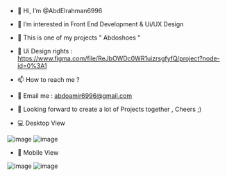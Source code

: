 - 👋 Hi, I’m @AbdElrahman6996
- 👀 I’m interested in Front End Development & Ui/UX Design
- 🌱 This is one of my projects " Abdoshoes "  
- 🎨 Ui Design rights : https://www.figma.com/file/ReJbOWDc0WR1uizrsgfyfQ/project?node-id=0%3A1
- 📫 How to reach me ? 
- 📧 Email me : abdoamir6996@gmail.com 
- 🔮 Looking forward to create a lot of Projects together , Cheers ;) 

- 💻 Desktop View

![image](https://user-images.githubusercontent.com/100623881/162479688-d2c8e0eb-91aa-4a92-8001-08736aff264c.png)
![image](https://user-images.githubusercontent.com/100623881/162479731-5a3e131e-ea2c-4d5e-b6ad-d5872bb4f864.png)

- 📱 Mobile View 

![image](https://user-images.githubusercontent.com/100623881/162479799-63f5b491-3cd9-4ad6-af10-c1c4d9520b1c.png)
![image](https://user-images.githubusercontent.com/100623881/162479898-1b6004a7-2f18-4b3f-81a8-f188996358f1.png)

<!---
AbdElrahman6996/AbdElrahman6996 is a ✨ special ✨ repository because its `README.md` (this file) appears on your GitHub profile.
You can click the Preview link to take a look at your changes.
--->
